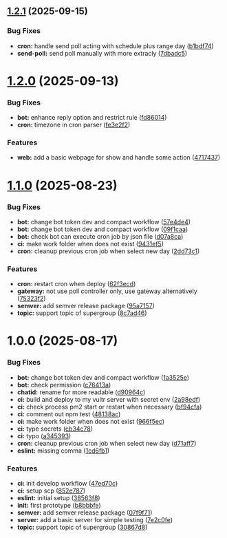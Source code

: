 ## [1.2.1](https://github.com/nhcuongng/FintBadmintonBot/compare/v1.2.0...v1.2.1) (2025-09-15)


### Bug Fixes

* **cron:** handle send poll acting with schedule plus range day ([b1bdf74](https://github.com/nhcuongng/FintBadmintonBot/commit/b1bdf74020abce3740587dc65bd1489f4fa96235))
* **send-poll:** send poll manually with more extracly ([7dbadc5](https://github.com/nhcuongng/FintBadmintonBot/commit/7dbadc5b7ca15d2214482a5065a6f7b9fea98e3e))

# [1.2.0](https://github.com/nhcuongng/FintBadmintonBot/compare/v1.1.0...v1.2.0) (2025-09-13)


### Bug Fixes

* **bot:** enhance reply option and restrict rule ([fd86014](https://github.com/nhcuongng/FintBadmintonBot/commit/fd86014f4cb95e69b3774d64b637b8c7f1ca33e7))
* **cron:** timezone in cron parser ([fe3e2f2](https://github.com/nhcuongng/FintBadmintonBot/commit/fe3e2f25b80bcd87de8b6951f4dbd2d69c129e23))


### Features

* **web:** add a basic webpage for show and handle some action ([4717437](https://github.com/nhcuongng/FintBadmintonBot/commit/4717437abba7d53bd25863a33b6370319e604bc8))

# [1.1.0](https://github.com/nhcuongng/FintBadmintonBot/compare/v1.0.0...v1.1.0) (2025-08-23)


### Bug Fixes

* **bot:** change bot token dev and compact workflow ([57e4de4](https://github.com/nhcuongng/FintBadmintonBot/commit/57e4de40a0c26f84342e7219a4f1e9366a7defb5))
* **bot:** change bot token dev and compact workflow ([09f1caa](https://github.com/nhcuongng/FintBadmintonBot/commit/09f1caa122547d627c67cc288e948a34b0be06b3))
* **bot:** check bot can execute cron job by json file ([d07a8ca](https://github.com/nhcuongng/FintBadmintonBot/commit/d07a8ca74325e11cce82a8426bf85e1a8c5cdc7b))
* **ci:** make work folder when does not exist ([9431ef5](https://github.com/nhcuongng/FintBadmintonBot/commit/9431ef5b18f98a6bcb3a37dfb316b5598de75a1a))
* **cron:** cleanup previous cron job when select new day ([2dd73c1](https://github.com/nhcuongng/FintBadmintonBot/commit/2dd73c1da32a1c53e1fc9a0d4ee7e154ca21d10c))


### Features

* **cron:** restart cron when deploy ([62f3ecd](https://github.com/nhcuongng/FintBadmintonBot/commit/62f3ecda81836c4d77a1a43248adc044b6811aad))
* **gateway:** not use poll controller only, use gateway alternatively ([75323f2](https://github.com/nhcuongng/FintBadmintonBot/commit/75323f2a5560c1d051b142191fccaada1c2aee34))
* **semver:** add semver release package ([95a7157](https://github.com/nhcuongng/FintBadmintonBot/commit/95a71577f60d943fd95df22c58f741ac0bf00f15))
* **topic:** support topic of supergroup ([8c7ad46](https://github.com/nhcuongng/FintBadmintonBot/commit/8c7ad462457d05f47d23de940cb49a9d20e26159))

# 1.0.0 (2025-08-17)


### Bug Fixes

* **bot:** change bot token dev and compact workflow ([1a3525e](https://github.com/nhcuongng/FintBadmintonBot/commit/1a3525e091909ea892e752ed593519222bfd7842))
* **bot:** check permission ([c76413a](https://github.com/nhcuongng/FintBadmintonBot/commit/c76413af651d413bdbda2d6fbe2a9cb3e01a6960))
* **chatid:** rename for more readable ([d90964c](https://github.com/nhcuongng/FintBadmintonBot/commit/d90964c38019da5fadeb51bbecbfeefd8ba2d087))
* **ci:** build and deploy to my vultr server with secret env ([2a98edf](https://github.com/nhcuongng/FintBadmintonBot/commit/2a98edf6121b67bd41f3308d7f0d278c8bde140f))
* **ci:** check process pm2 start or restart when necessary ([bf94cfa](https://github.com/nhcuongng/FintBadmintonBot/commit/bf94cfa8107e90e29b2f5cbba2f38a97b8641198))
* **ci:** comment out npm test ([48138ac](https://github.com/nhcuongng/FintBadmintonBot/commit/48138ac811578e11001ac61b626d0b3a8da26ae1))
* **ci:** make work folder when does not exist ([966f5ec](https://github.com/nhcuongng/FintBadmintonBot/commit/966f5ecd51fe36b30deb0e06ace7dc5fdff04fd5))
* **ci:** type secrets ([cb34c78](https://github.com/nhcuongng/FintBadmintonBot/commit/cb34c7822067b2d5e113a4695927ba11689005a3))
* **ci:** typo ([a345393](https://github.com/nhcuongng/FintBadmintonBot/commit/a34539320b5dde92972eb67dabd783d43d3868f0))
* **cron:** cleanup previous cron job when select new day ([d71aff7](https://github.com/nhcuongng/FintBadmintonBot/commit/d71aff7abdef7ff30cbe0281a1a1fcea5df1367d))
* **eslint:** missing comma ([1cd6fb1](https://github.com/nhcuongng/FintBadmintonBot/commit/1cd6fb198922f711906ccb7d0396facd4c52d41d))


### Features

* **ci:** init develop workflow ([47ed70c](https://github.com/nhcuongng/FintBadmintonBot/commit/47ed70c7dbe42e8b5f377345db91b507fa1a029e))
* **ci:** setup scp ([852e787](https://github.com/nhcuongng/FintBadmintonBot/commit/852e787e63caaacc2f442da91ab98b87b035bafc))
* **eslint:** initial setup ([38563f8](https://github.com/nhcuongng/FintBadmintonBot/commit/38563f8239075d34c00ad7acc14379fbe576964e))
* **init:** first prototype ([b8bbbfe](https://github.com/nhcuongng/FintBadmintonBot/commit/b8bbbfec924bd83a742672ec37e3ed42d9d76154))
* **semver:** add semver release package ([07f9f71](https://github.com/nhcuongng/FintBadmintonBot/commit/07f9f71cbe5e73d235aa5e333d047ea902a704e0))
* **server:** add a basic server for simple testing ([7e2c0fe](https://github.com/nhcuongng/FintBadmintonBot/commit/7e2c0fe4912e48ff61dac7a347ede7b84a425fd7))
* **topic:** support topic of supergroup ([30867d8](https://github.com/nhcuongng/FintBadmintonBot/commit/30867d83e1ebcd45b8e3babe1de094398265e00f))
